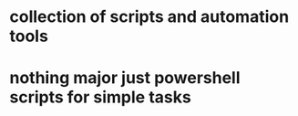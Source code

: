 # collection of scripts and automation tools
# nothing major just powershell scripts for simple tasks

